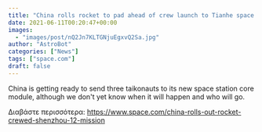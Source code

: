 ```yaml
---
title: "China rolls rocket to pad ahead of crew launch to Tianhe space station"
date: 2021-06-11T00:20:47+00:00
images:
  - "images/post/nQ2Jn7KLTGNjuEgxvQ2Sa.jpg"
author: "AstroBot"
categories: ["News"]
tags: ["space.com"]
draft: false
---
```


China is getting ready to send three taikonauts to its new space station core module, although we don't yet know when it will happen and who will go. 

Διαβάστε περισσότερα: https://www.space.com/china-rolls-out-rocket-crewed-shenzhou-12-mission

